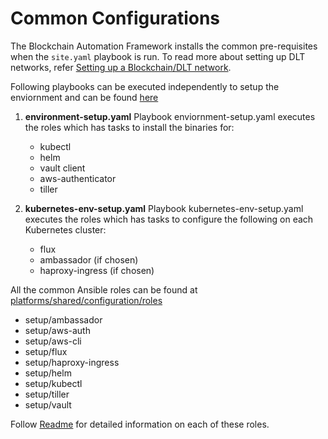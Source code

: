 # Common Configurations
The Blockchain Automation Framework installs the common pre-requisites when the `site.yaml` playbook is run. To read more about setting up
DLT networks, refer [Setting up a Blockchain/DLT network](../operations/setting_dlt).

Following playbooks can be executed independently to setup the enviornment and can be found [here](https://github.com/hyperledger-labs/blockchain-automation-framework/tree/master/platforms/shared/configuration)

1. **environment-setup.yaml**
Playbook enviornment-setup.yaml executes the roles which has tasks to install the binaries for:

    * kubectl
    * helm
    * vault client
    * aws-authenticator
    * tiller

2. **kubernetes-env-setup.yaml**
Playbook kubernetes-env-setup.yaml executes the roles which has tasks to configure the following on each Kubernetes cluster:

    * flux
    * ambassador    (if chosen)
    * haproxy-ingress   (if chosen)

All the common Ansible roles can be found at [platforms/shared/configuration/roles](https://github.com/hyperledger-labs/blockchain-automation-framework/tree/master/platforms/shared/configuration/roles)

* setup/ambassador
* setup/aws-auth
* setup/aws-cli
* setup/flux
* setup/haproxy-ingress
* setup/helm
* setup/kubectl
* setup/tiller
* setup/vault

Follow [Readme](https://github.com/hyperledger-labs/blockchain-automation-framework/tree/master/platforms/shared/configuration/roles/README.md) for detailed information on each of these roles.
